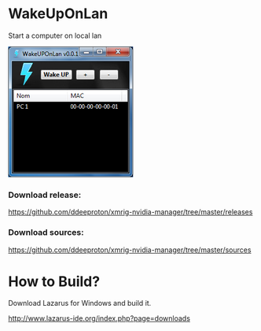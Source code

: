 # WakeUpOnLan
Start a computer on local lan

![](preview.png)

### Download release:

https://github.com/ddeeproton/xmrig-nvidia-manager/tree/master/releases

### Download sources:

https://github.com/ddeeproton/xmrig-nvidia-manager/tree/master/sources

# How to Build?

Download Lazarus for Windows and build it. 

http://www.lazarus-ide.org/index.php?page=downloads